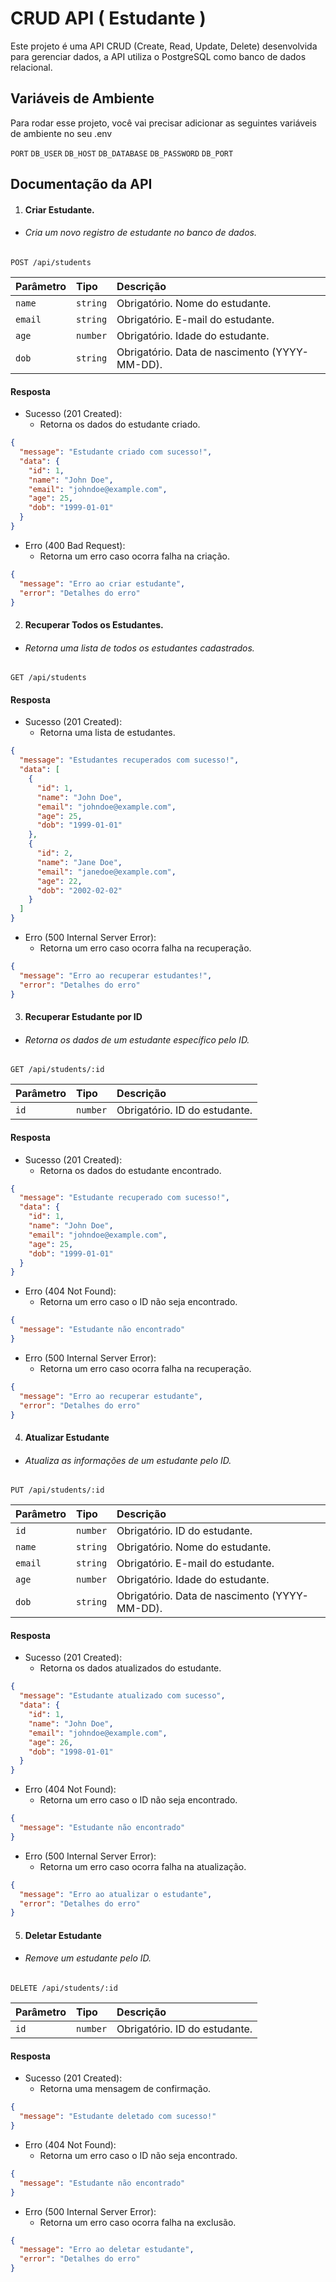 
# CRUD API ( Estudante )

Este projeto é uma API CRUD (Create, Read, Update, Delete) desenvolvida para gerenciar dados, a API utiliza o PostgreSQL como banco de dados relacional.

## Variáveis de Ambiente

Para rodar esse projeto, você vai precisar adicionar as seguintes variáveis de ambiente no seu .env

`PORT` `DB_USER` `DB_HOST`
`DB_DATABASE` `DB_PASSWORD` `DB_PORT` 



## Documentação da API

1. ####  Criar Estudante.

- ###### Cria um novo registro de estudante no banco de dados.

```http
POST /api/students
```

| Parâmetro   | Tipo       | Descrição                           |
| :---------- | :--------- | :---------------------------------- |
| `name` | `string` | Obrigatório. Nome do estudante. |
| `email` | `string` | Obrigatório. E-mail do estudante. |
| `age` | `number` | Obrigatório. Idade do estudante. |
| `dob` | `string` | Obrigatório. Data de nascimento (YYYY-MM-DD). |


#### Resposta

- Sucesso (201 Created):
  - Retorna os dados do estudante criado.

```json
{
  "message": "Estudante criado com sucesso!",
  "data": {
    "id": 1,
    "name": "John Doe",
    "email": "johndoe@example.com",
    "age": 25,
    "dob": "1999-01-01"
  }
}
```

- Erro (400 Bad Request):
  - Retorna um erro caso ocorra falha na criação.

```json
{
  "message": "Erro ao criar estudante",
  "error": "Detalhes do erro"
}
```

2. ####  Recuperar Todos os Estudantes.

- ###### Retorna uma lista de todos os estudantes cadastrados.

```http
GET /api/students
```

#### Resposta

- Sucesso (201 Created):
  - Retorna uma lista de estudantes.

```json
{
  "message": "Estudantes recuperados com sucesso!",
  "data": [
    {
      "id": 1,
      "name": "John Doe",
      "email": "johndoe@example.com",
      "age": 25,
      "dob": "1999-01-01"
    },
    {
      "id": 2,
      "name": "Jane Doe",
      "email": "janedoe@example.com",
      "age": 22,
      "dob": "2002-02-02"
    }
  ]
}

```
- Erro (500 Internal Server Error):
  - Retorna um erro caso ocorra falha na recuperação.

```json
{
  "message": "Erro ao recuperar estudantes!",
  "error": "Detalhes do erro"
}
```

3. #### Recuperar Estudante por ID

- ###### Retorna os dados de um estudante específico pelo ID.


```http
GET /api/students/:id
```

| Parâmetro   | Tipo       | Descrição                           |
| :---------- | :--------- | :---------------------------------- |
| `id` | `number` | Obrigatório. ID do estudante. |


#### Resposta

- Sucesso (201 Created):
  - Retorna os dados do estudante encontrado.

```json
{
  "message": "Estudante recuperado com sucesso!",
  "data": {
    "id": 1,
    "name": "John Doe",
    "email": "johndoe@example.com",
    "age": 25,
    "dob": "1999-01-01"
  }
}
```

- Erro (404 Not Found):
  - Retorna um erro caso o ID não seja encontrado.

```json
{
  "message": "Estudante não encontrado"
}
```

- Erro (500 Internal Server Error):
  - Retorna um erro caso ocorra falha na recuperação.

```json
{
  "message": "Erro ao recuperar estudante",
  "error": "Detalhes do erro"
}
```

4. #### Atualizar Estudante

- ###### Atualiza as informações de um estudante pelo ID.


```http
PUT /api/students/:id
```

| Parâmetro   | Tipo       | Descrição                           |
| :---------- | :--------- | :---------------------------------- |
| `id` | `number` | Obrigatório. ID do estudante. |
| `name` | `string` | Obrigatório. Nome do estudante. |
| `email` | `string` | Obrigatório. E-mail do estudante. |
| `age` | `number` | Obrigatório. Idade do estudante. |
| `dob` | `string` | Obrigatório. Data de nascimento (YYYY-MM-DD). |

#### Resposta

- Sucesso (201 Created):
  - Retorna os dados atualizados do estudante.

```json
{
  "message": "Estudante atualizado com sucesso",
  "data": {
    "id": 1,
    "name": "John Doe",
    "email": "johndoe@example.com",
    "age": 26,
    "dob": "1998-01-01"
  }
}
```

- Erro (404 Not Found):
  - Retorna um erro caso o ID não seja encontrado.

```json
{
  "message": "Estudante não encontrado"
}
```

- Erro (500 Internal Server Error):
  - Retorna um erro caso ocorra falha na atualização.

```json
{
  "message": "Erro ao atualizar o estudante",
  "error": "Detalhes do erro"
}
```

5. #### Deletar Estudante

- ###### Remove um estudante pelo ID.

```http
DELETE /api/students/:id
```

| Parâmetro   | Tipo       | Descrição                           |
| :---------- | :--------- | :---------------------------------- |
| `id` | `number` | Obrigatório. ID do estudante. |


#### Resposta

- Sucesso (201 Created):
  - Retorna uma mensagem de confirmação.

```json
{
  "message": "Estudante deletado com sucesso!"
}
```

- Erro (404 Not Found):
  - Retorna um erro caso o ID não seja encontrado.

```json
{
  "message": "Estudante não encontrado"
}
```

- Erro (500 Internal Server Error):
  - Retorna um erro caso ocorra falha na exclusão.

```json
{
  "message": "Erro ao deletar estudante",
  "error": "Detalhes do erro"
}

```
